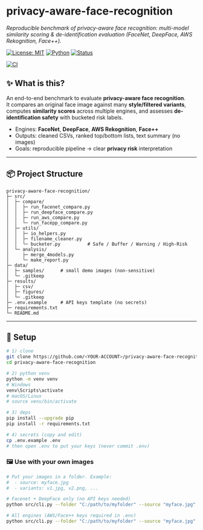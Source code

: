 # privacy-aware-face-recognition

_Reproducible benchmark of privacy-aware face recognition: multi-model similarity scoring & de-identification evaluation (FaceNet, DeepFace, AWS Rekognition, Face++)._

[![License: MIT](https://img.shields.io/badge/License-MIT-green.svg)](LICENSE)
[![Python](https://img.shields.io/badge/Python-3.9%2B-blue.svg)]()
[![Status](https://img.shields.io/badge/Status-Active-brightgreen.svg)]()

[![CI](https://github.com/choiwonjoon03/privacy-aware-face-recognition/actions/workflows/ci.yml/badge.svg)](../../actions/workflows/ci.yml)


## ✨ What is this?
An end-to-end benchmark to evaluate **privacy-aware face recognition**.  
It compares an original face image against many **style/filtered variants**, computes **similarity scores** across multiple engines, and assesses **de-identification safety** with bucketed risk labels.

- Engines: **FaceNet**, **DeepFace**, **AWS Rekognition**, **Face++**
- Outputs: cleaned CSVs, ranked top/bottom lists, text summary (no images)
- Goals: reproducible pipeline → clear **privacy risk** interpretation

---

## 📦 Project Structure

```text
privacy-aware-face-recognition/
├─ src/
│  ├─ compare/
│  │  ├─ run_facenet_compare.py
│  │  ├─ run_deepface_compare.py
│  │  ├─ run_aws_compare.py
│  │  └─ run_facepp_compare.py
│  ├─ utils/
│  │  ├─ io_helpers.py
│  │  ├─ filename_cleaner.py
│  │  └─ bucketer.py          # Safe / Buffer / Warning / High-Risk
│  └─ analysis/
│     ├─ merge_4models.py
│     └─ make_report.py
├─ data/
│  ├─ samples/      # small demo images (non-sensitive)
│  └─ .gitkeep
├─ results/
│  ├─ csv/
│  ├─ figures/
│  └─ .gitkeep
├─ .env.example     # API keys template (no secrets)
├─ requirements.txt
└─ README.md
```
---

## 🔧 Setup

```bash
# 1) clone
git clone https://github.com/<YOUR-ACCOUNT>/privacy-aware-face-recognition.git
cd privacy-aware-face-recognition

# 2) python venv
python -m venv venv
# Windows
venv\Scripts\activate
# macOS/Linux
# source venv/bin/activate

# 3) deps
pip install --upgrade pip
pip install -r requirements.txt

# 4) secrets (copy and edit)
cp .env.example .env
# then open .env to put your keys (never commit .env)
```

### 🖼️ Use with your own images
```bash
# Put your images in a folder. Example:
#  - source: myface.jpg
#  - variants: v1.jpg, v2.png, ...

# Facenet + DeepFace only (no API keys needed)
python src/cli.py --folder "C:/path/to/myfolder" --source "myface.jpg" --engines facenet,deepface

# All engines (AWS/Face++ keys required in .env)
python src/cli.py --folder "C:/path/to/myfolder" --source "myface.jpg" --engines facenet,deepface,aws,facepp
```


